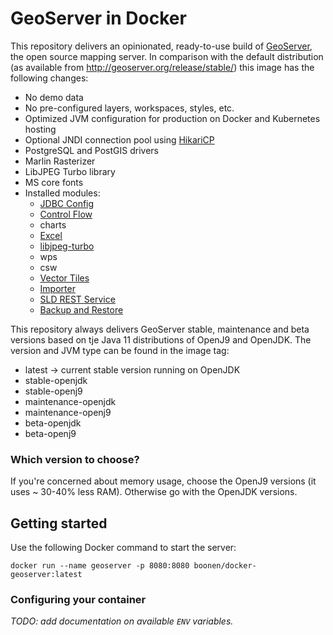 # GeoServer in Docker

This repository delivers an opinionated, ready-to-use build of [GeoServer](https://www.geoserver.org), the open source 
mapping server. In comparison with the default distribution (as available from http://geoserver.org/release/stable/) this
image has the following changes:

* No demo data
* No pre-configured layers, workspaces, styles, etc.
* Optimized JVM configuration for production on Docker and Kubernetes hosting
* Optional JNDI connection pool using [HikariCP](https://github.com/brettwooldridge/HikariCP)
* PostgreSQL and PostGIS drivers
* Marlin Rasterizer
* LibJPEG Turbo library
* MS core fonts
* Installed modules:
    * [JDBC Config](https://docs.geoserver.org/latest/en/user/community/jdbcconfig/index.html)
    * [Control Flow](https://docs.geoserver.org/latest/en/user/extensions/controlflow/index.html)
    * charts
    * [Excel](https://docs.geoserver.org/latest/en/user/extensions/excel.html)
    * [libjpeg-turbo](https://docs.geoserver.org/latest/en/user/extensions/libjpeg-turbo/index.html)
    * wps
    * csw
    * [Vector Tiles](https://docs.geoserver.org/latest/en/user/extensions/vectortiles/index.html)
    * [Importer](https://docs.geoserver.org/latest/en/user/extensions/importer/index.html)
    * [SLD REST Service](https://docs.geoserver.org/latest/en/user/extensions/sldservice/index.html)
    * [Backup and Restore](https://docs.geoserver.org/latest/en/user/community/backuprestore/index.html)

This repository always delivers GeoServer stable, maintenance and beta versions based on tje Java 11 distributions of 
OpenJ9 and OpenJDK. The version and JVM type can be found in the image tag:

* latest -> current stable version running on OpenJDK
* stable-openjdk
* stable-openj9
* maintenance-openjdk
* maintenance-openj9
* beta-openjdk
* beta-openj9

### Which version to choose?

If you're concerned about memory usage, choose the OpenJ9 versions (it uses ~ 30-40% less RAM). Otherwise go with the 
OpenJDK versions.

## Getting started

Use the following Docker command to start the server:

    docker run --name geoserver -p 8080:8080 boonen/docker-geoserver:latest
    
### Configuring your container

*TODO: add documentation on available `ENV` variables.*
